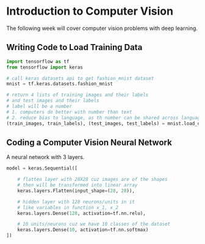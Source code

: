 # Introduction to Computer Vision

The following week will cover computer vision problems with deep learning.


## Writing Code to Load Training Data

```python
import tensorflow as tf
from tensorflow import keras

# call keras datasets api to get fashion_mnist dataset
mnist = tf.keras.datasets.fashion_mnist

# return 4 lists of training images and their labels
# and test images and their labels
# label will be a number
# 1. computers do better with number than text
# 2. reduce bias to language, as th number can be shared across languages. label 9 is boot in english, arabic etc
(train_images, train_labels), (test_images, test_labels) = mnist.load_data()


```

## Coding a Computer Vision Neural Network

A neural network with 3 layers.

```python
model = keras.Sequential([

    # flatten layer with 28X28 cuz images are of the shapes
    # then will be transformed into linear array
    keras.layers.Flatten(input_shape=(28, 28)),

    # hidden layer with 128 neurons/units in it
    # like variables in function x_1, x_2
    keras.layers.Dense(128, activation=tf.nn.relu),

    # 10 units/neurons cuz we have 10 classes of the dataset
    keras.layers.Dense(10, activation=tf.nn.softmax)
])
```